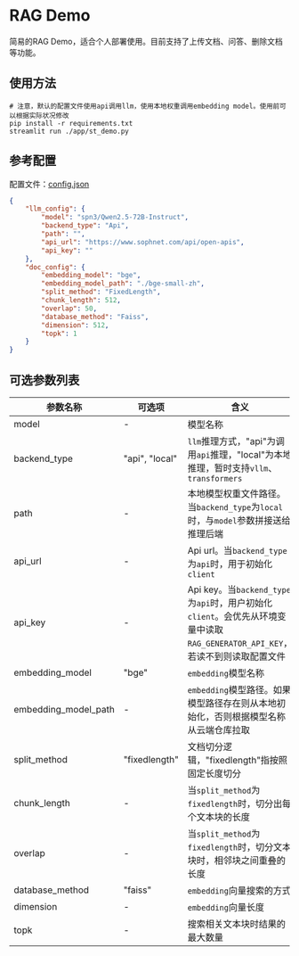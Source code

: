 # RAG Demo

简易的RAG Demo，适合个人部署使用。目前支持了上传文档、问答、删除文档等功能。

## 使用方法

```shell
# 注意，默认的配置文件使用api调用llm，使用本地权重调用embedding model。使用前可以根据实际状况修改
pip install -r requirements.txt
streamlit run ./app/st_demo.py
```

## 参考配置

配置文件：[config.json](app/config/config.json)

```json
{
    "llm_config": {
        "model": "spn3/Qwen2.5-72B-Instruct",
        "backend_type": "Api",
        "path": "",
        "api_url": "https://www.sophnet.com/api/open-apis",
        "api_key": ""
    },
    "doc_config": {
        "embedding_model": "bge",
        "embedding_model_path": "./bge-small-zh",
        "split_method": "FixedLength",
        "chunk_length": 512,
        "overlap": 50,
        "database_method": "Faiss",
        "dimension": 512,
        "topk": 1
    }
}
```

## 可选参数列表

| 参数名称 | 可选项 | 含义 |
| ------ | ----- | ----- |
| model | - | 模型名称 |
| backend_type | "api", "local" | `llm`推理方式，"api"为调用`api`推理，"local"为本地推理，暂时支持`vllm`、`transformers` |
| path | - | 本地模型权重文件路径。当`backend_type`为`local`时，与`model`参数拼接送给推理后端 |
| api_url | - | Api url。当`backend_type`为`api`时，用于初始化`client` |
| api_key | - | Api key。当`backend_type`为`api`时，用户初始化`client`。会优先从环境变量中读取`RAG_GENERATOR_API_KEY`，若读不到则读取配置文件 |
| embedding_model | "bge" | `embedding`模型名称 |
| embedding_model_path | - | `embedding`模型路径。如果模型路径存在则从本地初始化，否则根据模型名称从云端仓库拉取 |
| split_method | "fixedlength" | 文档切分逻辑，"fixedlength"指按照固定长度切分 |
| chunk_length | - | 当`split_method`为`fixedlength`时，切分出每个文本块的长度 |
| overlap | - | 当`split_method`为`fixedlength`时，切分文本块时，相邻块之间重叠的长度 |
| database_method | "faiss" | `embedding`向量搜索的方式 |
| dimension | - | `embedding`向量长度 |
| topk | - | 搜索相关文本块时结果的最大数量 |